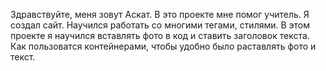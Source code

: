 Здравствуйте, меня зовут Аскат. В это проекте мне помог учитель. Я создал сайт. Научился работать со многими тегами, стилями. В этом проекте я научился вставлять фото в код и ставить заголовок текста. Как пользоватся контейнерами, чтобы удобно было раставлять фото и текст.

